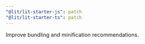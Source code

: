 ```yaml
---
"@lit/lit-starter-js": patch
"@lit/lit-starter-ts": patch
---
```


Improve bundling and minification recommendations.
